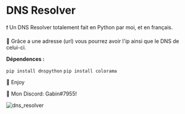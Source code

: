 # DNS Resolver
❗ Un DNS Resolver totalement fait en Python par moi, et en français.

🔮 Grâce a une adresse (url) vous pourrez avoir l'ip ainsi que le DNS de celui-ci.

__Dépendences :__

```pip install dnspython```
```pip install colorama```

💖 Enjoy

🎫 Mon Discord: Gabin#7955!

![dns_resolver](https://user-images.githubusercontent.com/79531012/120897832-61fe9d80-c628-11eb-832f-a64c94587a43.png)

